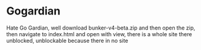# Gogardian
Hate Go Gardian, well download bunker-v4-beta.zip and then open the zip, then navigate to index.html and open with view, there is a whole site there unblocked, unblockable because there in no site
